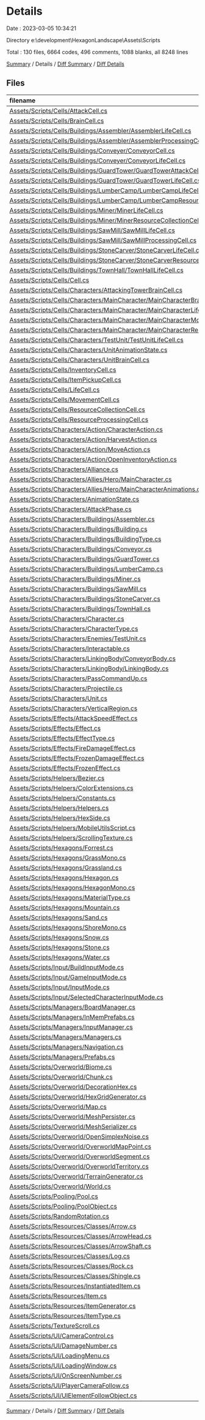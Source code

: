 # Details

Date : 2023-03-05 10:34:21

Directory e:\\development\\HexagonLandscape\\Assets\\Scripts

Total : 130 files,  6664 codes, 496 comments, 1088 blanks, all 8248 lines

[Summary](results.md) / Details / [Diff Summary](diff.md) / [Diff Details](diff-details.md)

## Files
| filename | language | code | comment | blank | total |
| :--- | :--- | ---: | ---: | ---: | ---: |
| [Assets/Scripts/Cells/AttackCell.cs](/Assets/Scripts/Cells/AttackCell.cs) | C# | 139 | 0 | 24 | 163 |
| [Assets/Scripts/Cells/BrainCell.cs](/Assets/Scripts/Cells/BrainCell.cs) | C# | 5 | 0 | 1 | 6 |
| [Assets/Scripts/Cells/Buildings/Assembler/AssemblerLifeCell.cs](/Assets/Scripts/Cells/Buildings/Assembler/AssemblerLifeCell.cs) | C# | 4 | 0 | 0 | 4 |
| [Assets/Scripts/Cells/Buildings/Assembler/AssemblerProcessingCell.cs](/Assets/Scripts/Cells/Buildings/Assembler/AssemblerProcessingCell.cs) | C# | 6 | 0 | 0 | 6 |
| [Assets/Scripts/Cells/Buildings/Conveyer/ConveyorCell.cs](/Assets/Scripts/Cells/Buildings/Conveyer/ConveyorCell.cs) | C# | 436 | 8 | 72 | 516 |
| [Assets/Scripts/Cells/Buildings/Conveyer/ConveyorLifeCell.cs](/Assets/Scripts/Cells/Buildings/Conveyer/ConveyorLifeCell.cs) | C# | 4 | 0 | 0 | 4 |
| [Assets/Scripts/Cells/Buildings/GuardTower/GuardTowerAttackCell.cs](/Assets/Scripts/Cells/Buildings/GuardTower/GuardTowerAttackCell.cs) | C# | 10 | 0 | 0 | 10 |
| [Assets/Scripts/Cells/Buildings/GuardTower/GuardTowerLifeCell.cs](/Assets/Scripts/Cells/Buildings/GuardTower/GuardTowerLifeCell.cs) | C# | 4 | 0 | 0 | 4 |
| [Assets/Scripts/Cells/Buildings/LumberCamp/LumberCampLifeCell.cs](/Assets/Scripts/Cells/Buildings/LumberCamp/LumberCampLifeCell.cs) | C# | 4 | 0 | 0 | 4 |
| [Assets/Scripts/Cells/Buildings/LumberCamp/LumberCampResourceCollectionCell.cs](/Assets/Scripts/Cells/Buildings/LumberCamp/LumberCampResourceCollectionCell.cs) | C# | 22 | 0 | 3 | 25 |
| [Assets/Scripts/Cells/Buildings/Miner/MinerLifeCell.cs](/Assets/Scripts/Cells/Buildings/Miner/MinerLifeCell.cs) | C# | 4 | 0 | 0 | 4 |
| [Assets/Scripts/Cells/Buildings/Miner/MinerResourceCollectionCell.cs](/Assets/Scripts/Cells/Buildings/Miner/MinerResourceCollectionCell.cs) | C# | 22 | 0 | 3 | 25 |
| [Assets/Scripts/Cells/Buildings/SawMill/SawMillLifeCell.cs](/Assets/Scripts/Cells/Buildings/SawMill/SawMillLifeCell.cs) | C# | 4 | 0 | 0 | 4 |
| [Assets/Scripts/Cells/Buildings/SawMill/SawMillProcessingCell.cs](/Assets/Scripts/Cells/Buildings/SawMill/SawMillProcessingCell.cs) | C# | 13 | 0 | 3 | 16 |
| [Assets/Scripts/Cells/Buildings/StoneCarver/StoneCarverLifeCell.cs](/Assets/Scripts/Cells/Buildings/StoneCarver/StoneCarverLifeCell.cs) | C# | 4 | 0 | 0 | 4 |
| [Assets/Scripts/Cells/Buildings/StoneCarver/StoneCarverResourceProcessingCell.cs](/Assets/Scripts/Cells/Buildings/StoneCarver/StoneCarverResourceProcessingCell.cs) | C# | 13 | 0 | 3 | 16 |
| [Assets/Scripts/Cells/Buildings/TownHall/TownHallLifeCell.cs](/Assets/Scripts/Cells/Buildings/TownHall/TownHallLifeCell.cs) | C# | 4 | 0 | 0 | 4 |
| [Assets/Scripts/Cells/Cell.cs](/Assets/Scripts/Cells/Cell.cs) | C# | 16 | 0 | 4 | 20 |
| [Assets/Scripts/Cells/Characters/AttackingTowerBrainCell.cs](/Assets/Scripts/Cells/Characters/AttackingTowerBrainCell.cs) | C# | 34 | 0 | 5 | 39 |
| [Assets/Scripts/Cells/Characters/MainCharacter/MainCharacterBrainCell.cs](/Assets/Scripts/Cells/Characters/MainCharacter/MainCharacterBrainCell.cs) | C# | 77 | 0 | 13 | 90 |
| [Assets/Scripts/Cells/Characters/MainCharacter/MainCharacterLifeCell.cs](/Assets/Scripts/Cells/Characters/MainCharacter/MainCharacterLifeCell.cs) | C# | 4 | 0 | 0 | 4 |
| [Assets/Scripts/Cells/Characters/MainCharacter/MainCharacterMovementCell.cs](/Assets/Scripts/Cells/Characters/MainCharacter/MainCharacterMovementCell.cs) | C# | 4 | 0 | 0 | 4 |
| [Assets/Scripts/Cells/Characters/MainCharacter/MainCharacterResourceCollectionCell.cs](/Assets/Scripts/Cells/Characters/MainCharacter/MainCharacterResourceCollectionCell.cs) | C# | 44 | 0 | 5 | 49 |
| [Assets/Scripts/Cells/Characters/TestUnit/TestUnitLifeCell.cs](/Assets/Scripts/Cells/Characters/TestUnit/TestUnitLifeCell.cs) | C# | 4 | 0 | 0 | 4 |
| [Assets/Scripts/Cells/Characters/UnitAnimationState.cs](/Assets/Scripts/Cells/Characters/UnitAnimationState.cs) | C# | 5 | 0 | 0 | 5 |
| [Assets/Scripts/Cells/Characters/UnitBrainCell.cs](/Assets/Scripts/Cells/Characters/UnitBrainCell.cs) | C# | 153 | 13 | 25 | 191 |
| [Assets/Scripts/Cells/InventoryCell.cs](/Assets/Scripts/Cells/InventoryCell.cs) | C# | 209 | 1 | 34 | 244 |
| [Assets/Scripts/Cells/ItemPickupCell.cs](/Assets/Scripts/Cells/ItemPickupCell.cs) | C# | 50 | 1 | 6 | 57 |
| [Assets/Scripts/Cells/LifeCell.cs](/Assets/Scripts/Cells/LifeCell.cs) | C# | 74 | 0 | 13 | 87 |
| [Assets/Scripts/Cells/MovementCell.cs](/Assets/Scripts/Cells/MovementCell.cs) | C# | 13 | 0 | 3 | 16 |
| [Assets/Scripts/Cells/ResourceCollectionCell.cs](/Assets/Scripts/Cells/ResourceCollectionCell.cs) | C# | 119 | 1 | 19 | 139 |
| [Assets/Scripts/Cells/ResourceProcessingCell.cs](/Assets/Scripts/Cells/ResourceProcessingCell.cs) | C# | 119 | 0 | 15 | 134 |
| [Assets/Scripts/Characters/Action/CharacterAction.cs](/Assets/Scripts/Characters/Action/CharacterAction.cs) | C# | 27 | 0 | 4 | 31 |
| [Assets/Scripts/Characters/Action/HarvestAction.cs](/Assets/Scripts/Characters/Action/HarvestAction.cs) | C# | 26 | 0 | 7 | 33 |
| [Assets/Scripts/Characters/Action/MoveAction.cs](/Assets/Scripts/Characters/Action/MoveAction.cs) | C# | 52 | 5 | 12 | 69 |
| [Assets/Scripts/Characters/Action/OpenInventoryAction.cs](/Assets/Scripts/Characters/Action/OpenInventoryAction.cs) | C# | 35 | 0 | 8 | 43 |
| [Assets/Scripts/Characters/Alliance.cs](/Assets/Scripts/Characters/Alliance.cs) | C# | 6 | 0 | 0 | 6 |
| [Assets/Scripts/Characters/Allies/Hero/MainCharacter.cs](/Assets/Scripts/Characters/Allies/Hero/MainCharacter.cs) | C# | 28 | 0 | 6 | 34 |
| [Assets/Scripts/Characters/Allies/Hero/MainCharacterAnimations.cs](/Assets/Scripts/Characters/Allies/Hero/MainCharacterAnimations.cs) | C# | 8 | 0 | 0 | 8 |
| [Assets/Scripts/Characters/AnimationState.cs](/Assets/Scripts/Characters/AnimationState.cs) | C# | 15 | 0 | 0 | 15 |
| [Assets/Scripts/Characters/AttackPhase.cs](/Assets/Scripts/Characters/AttackPhase.cs) | C# | 6 | 0 | 0 | 6 |
| [Assets/Scripts/Characters/Buildings/Assembler.cs](/Assets/Scripts/Characters/Buildings/Assembler.cs) | C# | 31 | 0 | 5 | 36 |
| [Assets/Scripts/Characters/Buildings/Building.cs](/Assets/Scripts/Characters/Buildings/Building.cs) | C# | 168 | 1 | 23 | 192 |
| [Assets/Scripts/Characters/Buildings/BuildingType.cs](/Assets/Scripts/Characters/Buildings/BuildingType.cs) | C# | 12 | 0 | 0 | 12 |
| [Assets/Scripts/Characters/Buildings/Conveyor.cs](/Assets/Scripts/Characters/Buildings/Conveyor.cs) | C# | 38 | 0 | 4 | 42 |
| [Assets/Scripts/Characters/Buildings/GuardTower.cs](/Assets/Scripts/Characters/Buildings/GuardTower.cs) | C# | 42 | 0 | 6 | 48 |
| [Assets/Scripts/Characters/Buildings/LumberCamp.cs](/Assets/Scripts/Characters/Buildings/LumberCamp.cs) | C# | 32 | 0 | 3 | 35 |
| [Assets/Scripts/Characters/Buildings/Miner.cs](/Assets/Scripts/Characters/Buildings/Miner.cs) | C# | 35 | 0 | 3 | 38 |
| [Assets/Scripts/Characters/Buildings/SawMill.cs](/Assets/Scripts/Characters/Buildings/SawMill.cs) | C# | 31 | 0 | 4 | 35 |
| [Assets/Scripts/Characters/Buildings/StoneCarver.cs](/Assets/Scripts/Characters/Buildings/StoneCarver.cs) | C# | 31 | 0 | 3 | 34 |
| [Assets/Scripts/Characters/Buildings/TownHall.cs](/Assets/Scripts/Characters/Buildings/TownHall.cs) | C# | 19 | 0 | 3 | 22 |
| [Assets/Scripts/Characters/Character.cs](/Assets/Scripts/Characters/Character.cs) | C# | 154 | 2 | 25 | 181 |
| [Assets/Scripts/Characters/CharacterType.cs](/Assets/Scripts/Characters/CharacterType.cs) | C# | 4 | 0 | 0 | 4 |
| [Assets/Scripts/Characters/Enemies/TestUnit.cs](/Assets/Scripts/Characters/Enemies/TestUnit.cs) | C# | 17 | 0 | 3 | 20 |
| [Assets/Scripts/Characters/Interactable.cs](/Assets/Scripts/Characters/Interactable.cs) | C# | 4 | 4 | 1 | 9 |
| [Assets/Scripts/Characters/LinkingBody/ConveyorBody.cs](/Assets/Scripts/Characters/LinkingBody/ConveyorBody.cs) | C# | 113 | 2 | 21 | 136 |
| [Assets/Scripts/Characters/LinkingBody/LinkingBody.cs](/Assets/Scripts/Characters/LinkingBody/LinkingBody.cs) | C# | 59 | 0 | 11 | 70 |
| [Assets/Scripts/Characters/PassCommandUp.cs](/Assets/Scripts/Characters/PassCommandUp.cs) | C# | 15 | 0 | 4 | 19 |
| [Assets/Scripts/Characters/Projectile.cs](/Assets/Scripts/Characters/Projectile.cs) | C# | 121 | 0 | 18 | 139 |
| [Assets/Scripts/Characters/Unit.cs](/Assets/Scripts/Characters/Unit.cs) | C# | 36 | 0 | 5 | 41 |
| [Assets/Scripts/Characters/VerticalRegion.cs](/Assets/Scripts/Characters/VerticalRegion.cs) | C# | 6 | 0 | 0 | 6 |
| [Assets/Scripts/Effects/AttackSpeedEffect.cs](/Assets/Scripts/Effects/AttackSpeedEffect.cs) | C# | 27 | 0 | 5 | 32 |
| [Assets/Scripts/Effects/Effect.cs](/Assets/Scripts/Effects/Effect.cs) | C# | 56 | 0 | 10 | 66 |
| [Assets/Scripts/Effects/EffectType.cs](/Assets/Scripts/Effects/EffectType.cs) | C# | 7 | 0 | 0 | 7 |
| [Assets/Scripts/Effects/FireDamageEffect.cs](/Assets/Scripts/Effects/FireDamageEffect.cs) | C# | 20 | 0 | 4 | 24 |
| [Assets/Scripts/Effects/FrozenDamageEffect.cs](/Assets/Scripts/Effects/FrozenDamageEffect.cs) | C# | 20 | 0 | 4 | 24 |
| [Assets/Scripts/Effects/FrozenEffect.cs](/Assets/Scripts/Effects/FrozenEffect.cs) | C# | 35 | 0 | 5 | 40 |
| [Assets/Scripts/Helpers/Bezier.cs](/Assets/Scripts/Helpers/Bezier.cs) | C# | 19 | 8 | 8 | 35 |
| [Assets/Scripts/Helpers/ColorExtensions.cs](/Assets/Scripts/Helpers/ColorExtensions.cs) | C# | 47 | 0 | 9 | 56 |
| [Assets/Scripts/Helpers/Constants.cs](/Assets/Scripts/Helpers/Constants.cs) | C# | 158 | 3 | 17 | 178 |
| [Assets/Scripts/Helpers/Helpers.cs](/Assets/Scripts/Helpers/Helpers.cs) | C# | 334 | 0 | 50 | 384 |
| [Assets/Scripts/Helpers/HexSide.cs](/Assets/Scripts/Helpers/HexSide.cs) | C# | 11 | 1 | 0 | 12 |
| [Assets/Scripts/Helpers/MobileUtilsScript.cs](/Assets/Scripts/Helpers/MobileUtilsScript.cs) | C# | 30 | 2 | 5 | 37 |
| [Assets/Scripts/Helpers/ScrollingTexture.cs](/Assets/Scripts/Helpers/ScrollingTexture.cs) | C# | 18 | 1 | 5 | 24 |
| [Assets/Scripts/Hexagons/Forrest.cs](/Assets/Scripts/Hexagons/Forrest.cs) | C# | 25 | 0 | 5 | 30 |
| [Assets/Scripts/Hexagons/GrassMono.cs](/Assets/Scripts/Hexagons/GrassMono.cs) | C# | 4 | 0 | 1 | 5 |
| [Assets/Scripts/Hexagons/Grassland.cs](/Assets/Scripts/Hexagons/Grassland.cs) | C# | 15 | 0 | 4 | 19 |
| [Assets/Scripts/Hexagons/Hexagon.cs](/Assets/Scripts/Hexagons/Hexagon.cs) | C# | 17 | 0 | 2 | 19 |
| [Assets/Scripts/Hexagons/HexagonMono.cs](/Assets/Scripts/Hexagons/HexagonMono.cs) | C# | 68 | 115 | 18 | 201 |
| [Assets/Scripts/Hexagons/MaterialType.cs](/Assets/Scripts/Hexagons/MaterialType.cs) | C# | 8 | 0 | 1 | 9 |
| [Assets/Scripts/Hexagons/Mountain.cs](/Assets/Scripts/Hexagons/Mountain.cs) | C# | 16 | 0 | 2 | 18 |
| [Assets/Scripts/Hexagons/Sand.cs](/Assets/Scripts/Hexagons/Sand.cs) | C# | 10 | 0 | 3 | 13 |
| [Assets/Scripts/Hexagons/ShoreMono.cs](/Assets/Scripts/Hexagons/ShoreMono.cs) | C# | 6 | 0 | 2 | 8 |
| [Assets/Scripts/Hexagons/Snow.cs](/Assets/Scripts/Hexagons/Snow.cs) | C# | 9 | 0 | 4 | 13 |
| [Assets/Scripts/Hexagons/Stone.cs](/Assets/Scripts/Hexagons/Stone.cs) | C# | 9 | 0 | 3 | 12 |
| [Assets/Scripts/Hexagons/Water.cs](/Assets/Scripts/Hexagons/Water.cs) | C# | 10 | 0 | 3 | 13 |
| [Assets/Scripts/Input/BuildInputMode.cs](/Assets/Scripts/Input/BuildInputMode.cs) | C# | 145 | 0 | 23 | 168 |
| [Assets/Scripts/Input/GameInputMode.cs](/Assets/Scripts/Input/GameInputMode.cs) | C# | 27 | 0 | 5 | 32 |
| [Assets/Scripts/Input/InputMode.cs](/Assets/Scripts/Input/InputMode.cs) | C# | 11 | 0 | 1 | 12 |
| [Assets/Scripts/Input/SelectedCharacterInputMode.cs](/Assets/Scripts/Input/SelectedCharacterInputMode.cs) | C# | 66 | 1 | 9 | 76 |
| [Assets/Scripts/Managers/BoardManager.cs](/Assets/Scripts/Managers/BoardManager.cs) | C# | 293 | 4 | 44 | 341 |
| [Assets/Scripts/Managers/InMemPrefabs.cs](/Assets/Scripts/Managers/InMemPrefabs.cs) | C# | 13 | 0 | 3 | 16 |
| [Assets/Scripts/Managers/InputManager.cs](/Assets/Scripts/Managers/InputManager.cs) | C# | 130 | 0 | 19 | 149 |
| [Assets/Scripts/Managers/Managers.cs](/Assets/Scripts/Managers/Managers.cs) | C# | 115 | 0 | 18 | 133 |
| [Assets/Scripts/Managers/Navigation.cs](/Assets/Scripts/Managers/Navigation.cs) | C# | 84 | 53 | 24 | 161 |
| [Assets/Scripts/Managers/Prefabs.cs](/Assets/Scripts/Managers/Prefabs.cs) | C# | 171 | 0 | 20 | 191 |
| [Assets/Scripts/Overworld/Biome.cs](/Assets/Scripts/Overworld/Biome.cs) | C# | 11 | 0 | 0 | 11 |
| [Assets/Scripts/Overworld/Chunk.cs](/Assets/Scripts/Overworld/Chunk.cs) | C# | 154 | 4 | 28 | 186 |
| [Assets/Scripts/Overworld/DecorationHex.cs](/Assets/Scripts/Overworld/DecorationHex.cs) | C# | 30 | 0 | 4 | 34 |
| [Assets/Scripts/Overworld/HexGridGenerator.cs](/Assets/Scripts/Overworld/HexGridGenerator.cs) | C# | 138 | 6 | 26 | 170 |
| [Assets/Scripts/Overworld/Map.cs](/Assets/Scripts/Overworld/Map.cs) | C# | 0 | 187 | 32 | 219 |
| [Assets/Scripts/Overworld/MeshPersister.cs](/Assets/Scripts/Overworld/MeshPersister.cs) | C# | 47 | 0 | 6 | 53 |
| [Assets/Scripts/Overworld/MeshSerializer.cs](/Assets/Scripts/Overworld/MeshSerializer.cs) | C# | 245 | 48 | 31 | 324 |
| [Assets/Scripts/Overworld/OpenSimplexNoise.cs](/Assets/Scripts/Overworld/OpenSimplexNoise.cs) | C# | 406 | 3 | 58 | 467 |
| [Assets/Scripts/Overworld/OverworldMapPoint.cs](/Assets/Scripts/Overworld/OverworldMapPoint.cs) | C# | 8 | 0 | 2 | 10 |
| [Assets/Scripts/Overworld/OverworldSegment.cs](/Assets/Scripts/Overworld/OverworldSegment.cs) | C# | 25 | 0 | 5 | 30 |
| [Assets/Scripts/Overworld/OverworldTerritory.cs](/Assets/Scripts/Overworld/OverworldTerritory.cs) | C# | 7 | 0 | 1 | 8 |
| [Assets/Scripts/Overworld/TerrainGenerator.cs](/Assets/Scripts/Overworld/TerrainGenerator.cs) | C# | 109 | 22 | 18 | 149 |
| [Assets/Scripts/Overworld/World.cs](/Assets/Scripts/Overworld/World.cs) | C# | 78 | 0 | 17 | 95 |
| [Assets/Scripts/Pooling/Pool.cs](/Assets/Scripts/Pooling/Pool.cs) | C# | 54 | 0 | 8 | 62 |
| [Assets/Scripts/Pooling/PoolObject.cs](/Assets/Scripts/Pooling/PoolObject.cs) | C# | 28 | 0 | 6 | 34 |
| [Assets/Scripts/RandomRotation.cs](/Assets/Scripts/RandomRotation.cs) | C# | 10 | 0 | 2 | 12 |
| [Assets/Scripts/Resources/Classes/Arrow.cs](/Assets/Scripts/Resources/Classes/Arrow.cs) | C# | 11 | 0 | 1 | 12 |
| [Assets/Scripts/Resources/Classes/ArrowHead.cs](/Assets/Scripts/Resources/Classes/ArrowHead.cs) | C# | 7 | 0 | 0 | 7 |
| [Assets/Scripts/Resources/Classes/ArrowShaft.cs](/Assets/Scripts/Resources/Classes/ArrowShaft.cs) | C# | 7 | 0 | 0 | 7 |
| [Assets/Scripts/Resources/Classes/Log.cs](/Assets/Scripts/Resources/Classes/Log.cs) | C# | 5 | 0 | 0 | 5 |
| [Assets/Scripts/Resources/Classes/Rock.cs](/Assets/Scripts/Resources/Classes/Rock.cs) | C# | 5 | 0 | 0 | 5 |
| [Assets/Scripts/Resources/Classes/Shingle.cs](/Assets/Scripts/Resources/Classes/Shingle.cs) | C# | 5 | 0 | 0 | 5 |
| [Assets/Scripts/Resources/InstantiatedItem.cs](/Assets/Scripts/Resources/InstantiatedItem.cs) | C# | 9 | 0 | 2 | 11 |
| [Assets/Scripts/Resources/Item.cs](/Assets/Scripts/Resources/Item.cs) | C# | 21 | 0 | 2 | 23 |
| [Assets/Scripts/Resources/ItemGenerator.cs](/Assets/Scripts/Resources/ItemGenerator.cs) | C# | 23 | 0 | 0 | 23 |
| [Assets/Scripts/Resources/ItemType.cs](/Assets/Scripts/Resources/ItemType.cs) | C# | 12 | 0 | 0 | 12 |
| [Assets/Scripts/TextureScroll.cs](/Assets/Scripts/TextureScroll.cs) | C# | 18 | 0 | 4 | 22 |
| [Assets/Scripts/UI/CameraControl.cs](/Assets/Scripts/UI/CameraControl.cs) | C# | 159 | 0 | 35 | 194 |
| [Assets/Scripts/UI/DamageNumber.cs](/Assets/Scripts/UI/DamageNumber.cs) | C# | 8 | 0 | 2 | 10 |
| [Assets/Scripts/UI/LoadingMenu.cs](/Assets/Scripts/UI/LoadingMenu.cs) | C# | 37 | 0 | 7 | 44 |
| [Assets/Scripts/UI/LoadingWindow.cs](/Assets/Scripts/UI/LoadingWindow.cs) | C# | 36 | 0 | 6 | 42 |
| [Assets/Scripts/UI/OnScreenNumber.cs](/Assets/Scripts/UI/OnScreenNumber.cs) | C# | 86 | 0 | 12 | 98 |
| [Assets/Scripts/UI/PlayerCameraFollow.cs](/Assets/Scripts/UI/PlayerCameraFollow.cs) | C# | 17 | 0 | 2 | 19 |
| [Assets/Scripts/UI/UIElementFollowObject.cs](/Assets/Scripts/UI/UIElementFollowObject.cs) | C# | 20 | 0 | 5 | 25 |

[Summary](results.md) / Details / [Diff Summary](diff.md) / [Diff Details](diff-details.md)